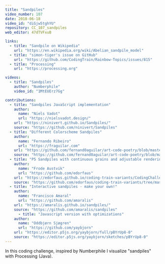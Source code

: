 ```yaml
---
title: "Sandpiles"
video_number: 107
date: 2018-06-18
video_id: "diGjw5tghYU"
repository: CC_107_sandpiles
web_editor: 47dTVFxuB

links:
  - title: "Sandpile on Wikipedia"
    url: "https://en.wikipedia.org/wiki/Abelian_sandpile_model"
  - title: "simon-tiger's issue on GitHub"
    url: "https://github.com/CodingTrain/Rainbow-Topics/issues/815"
  - title: "Processing"
    url: "https://processing.org"

videos:
  - title: "Sandpiles"
    author: "Numberphile"
    video_id: "1MtEUErz7Gg"

contributions:
  - title: "Sandpiles JavaScript implementation"
    author:
      name: "Niels Vadot"
      url: "https://nielsvadot.design/"
    url: "https://ninivert.github.io/Sandpiles/"
    source: "https://github.com/ninivert/Sandpiles"
  - title: "Different Colorscheme Sandpiles"
    author:
      name: "Fernando Ribeiro"
      url: "https://fraguilar.com"
    url: "https://github.com/fernand0aguilar/art-code-poetry/blob/master/Processing/Sandpiles/"
    source: "https://github.com/fernand0aguilar/art-code-poetry/blob/master/Processing/Sandpiles/Sandpiles.pde"
  - title: "P5 Sandpiles with continuous grains and adjustable rendering"
    author:
      name: "Frode Austvik"
      url: "https://github.com/edorfaus"
    url: "https://edorfaus.github.io/coding-train-variants/CodingChallenges/CC_107_sandpiles/P5/"
    source: "https://github.com/edorfaus/coding-train-variants/tree/master/CodingChallenges/CC_107_sandpiles/P5"
  - title: "Interactive sandpiles - make your own!"
    author:
      name: "Francisco Amaral"
      url: "https://github.com/amaralis"
    url: "https://amaralis.github.io/sandpiles/"
    source: "https://github.com/amaralis/sandpiles"
      - title: "Javascript version with optimizations"
    author:
      name: "Oddbjørn Sjøgren"
      url: "https://github.com/yaybjorn"
    url: "https://editor.p5js.org/yaybjorn/full/pBYrUp8-0"
    source: "https://editor.p5js.org/yaybjorn/sketches/pBYrUp8-0"
---
```


In this coding challenge, inspired by Numberphile I visualize "sandpiles" with Processing (Java).

